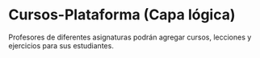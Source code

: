 # Cursos-Plataforma (Capa lógica)
Profesores de diferentes asignaturas podrán agregar cursos, lecciones y ejercicios para sus estudiantes.
